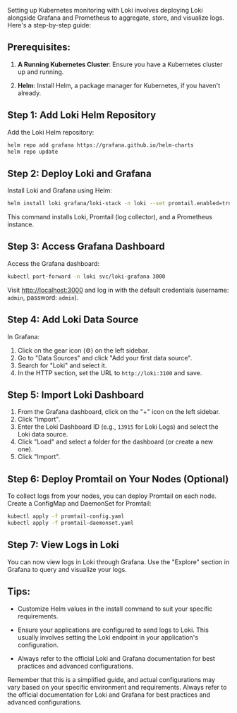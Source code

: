 Setting up Kubernetes monitoring with Loki involves deploying Loki alongside Grafana and Prometheus to aggregate, store, and visualize logs. Here's a step-by-step guide:

## Prerequisites:

1. **A Running Kubernetes Cluster**: Ensure you have a Kubernetes cluster up and running.

2. **Helm**: Install Helm, a package manager for Kubernetes, if you haven't already.

## Step 1: Add Loki Helm Repository

Add the Loki Helm repository:

```bash
helm repo add grafana https://grafana.github.io/helm-charts
helm repo update
```

## Step 2: Deploy Loki and Grafana

Install Loki and Grafana using Helm:

```bash
helm install loki grafana/loki-stack -n loki --set promtail.enabled=true,prometheus.enabled=true,loki.persistence.enabled=true
```

This command installs Loki, Promtail (log collector), and a Prometheus instance. 

## Step 3: Access Grafana Dashboard

Access the Grafana dashboard:

```bash
kubectl port-forward -n loki svc/loki-grafana 3000
```

Visit [http://localhost:3000](http://localhost:3000) and log in with the default credentials (username: `admin`, password: `admin`).

## Step 4: Add Loki Data Source

In Grafana:

1. Click on the gear icon (⚙️) on the left sidebar.
2. Go to "Data Sources" and click "Add your first data source".
3. Search for "Loki" and select it.
4. In the HTTP section, set the URL to `http://loki:3100` and save.

## Step 5: Import Loki Dashboard

1. From the Grafana dashboard, click on the "+" icon on the left sidebar.
2. Click "Import".
3. Enter the Loki Dashboard ID (e.g., `13915` for Loki Logs) and select the Loki data source.
4. Click "Load" and select a folder for the dashboard (or create a new one).
5. Click "Import".

## Step 6: Deploy Promtail on Your Nodes (Optional)

To collect logs from your nodes, you can deploy Promtail on each node. Create a ConfigMap and DaemonSet for Promtail:

```bash
kubectl apply -f promtail-config.yaml
kubectl apply -f promtail-daemonset.yaml
```

## Step 7: View Logs in Loki

You can now view logs in Loki through Grafana. Use the "Explore" section in Grafana to query and visualize your logs.

## Tips:

- Customize Helm values in the install command to suit your specific requirements.

- Ensure your applications are configured to send logs to Loki. This usually involves setting the Loki endpoint in your application's configuration.

- Always refer to the official Loki and Grafana documentation for best practices and advanced configurations.

Remember that this is a simplified guide, and actual configurations may vary based on your specific environment and requirements. Always refer to the official documentation for Loki and Grafana for best practices and advanced configurations.
